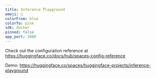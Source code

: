 ```yaml
---
title: Inference Playground
emoji: 🔋
colorFrom: blue
colorTo: pink
sdk: docker
pinned: false
app_port: 3000
---
```


Check out the configuration reference at https://huggingface.co/docs/hub/spaces-config-reference

Demo: https://huggingface.co/spaces/huggingface-projects/inference-playground

